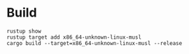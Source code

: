 # Build

```shell
rustup show
rustup target add x86_64-unknown-linux-musl
cargo build --target=x86_64-unknown-linux-musl --release
```